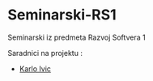 # Seminarski-RS1
Seminarski iz predmeta Razvoj Softvera 1

Saradnici na projektu :
<br>

* [Karlo Ivic](https://github.com/AmigosLP)


